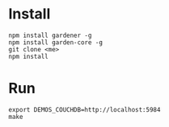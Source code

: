 
# Install

```
npm install gardener -g
npm install garden-core -g
git clone <me>
npm install
```

# Run

```
export DEMOS_COUCHDB=http://localhost:5984
make
```
